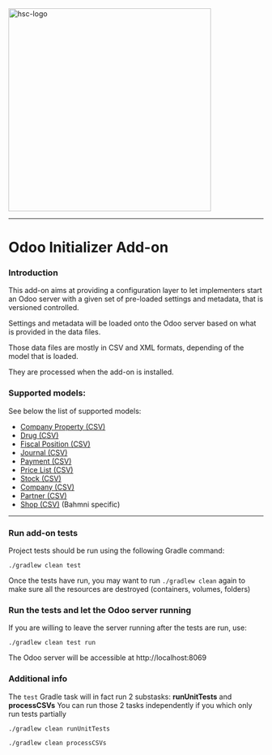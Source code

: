 <img src="readme/crudem-hsc-logo.png" alt="hsc-logo" width="400"/>

------

# Odoo Initializer Add-on

### Introduction
This add-on aims at providing a configuration layer to let implementers start an Odoo server with a given set of pre-loaded settings and metadata, that is versioned controlled.

Settings and metadata will be loaded onto the Odoo server based on what is provided in the data files.

Those data files are mostly in CSV and XML formats, depending of the model that is loaded.

They are processed when the add-on is installed.

### Supported models:

See below the list of supported models:
- [Company Property (CSV)](./readme/company_property.md)
- [Drug (CSV)](./readme/drug.md)
- [Fiscal Position (CSV)](./readme/fiscal_position.md)
- [Journal (CSV)](./readme/journal.md)
- [Payment (CSV)](./readme/payment_term.md)
- [Price List (CSV)](./readme/price_list.md)
- [Stock (CSV)](./readme/stock_location.md)
- [Company (CSV)](./readme/company.md)
- [Partner (CSV)](./readme/partner.md)
- [Shop (CSV)](./readme/sale_shop.md) (Bahmni specific)

----
### Run add-on tests

Project tests should be run using the following Gradle command:
```
./gradlew clean test
```

Once the tests have run, you may want to run `./gradlew clean` again to make sure all the resources are destroyed (containers, volumes, folders)

### Run the tests and let the Odoo server running
If you are willing to leave the server running after the tests are run, use:
```
./gradlew clean test run
```
The Odoo server will be accessible at http://localhost:8069

### Additional info
The `test` Gradle task will in fact run 2 substasks: **runUnitTests** and **processCSVs**
You can run those 2 tasks independently if you which only run tests partially
```
./gradlew clean runUnitTests
```
```
./gradlew clean processCSVs

```
